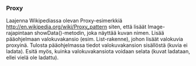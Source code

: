 ### Proxy
Laajenna Wikipediassa olevan Proxy-esimerkkiä  http://en.wikipedia.org/wiki/Proxy_pattern siten, että lisäät Image-rajapintaan showData()-metodin, joka näyttää kuvan nimen. Lisää pääohjelmaan valokuvakansio (esim. List-rakenne), johon lisäät valokuvia proxyinä. Tulosta pääohjelmassa tiedot valokuvakansion sisällöstä (kuvia ei ladata). Esitä myös, kuinka valokuvakansiota voidaan selata (kuvat ladataan, ellei vielä ole ladattu).